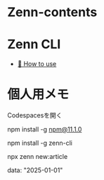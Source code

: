 # Zenn-contents

# Zenn CLI

- [📘 How to use](https://zenn.dev/zenn/articles/zenn-cli-guide)

# 個人用メモ
Codespacesを開く  
<!-- npmのインストール -->
npm install -g npm@11.1.0
<!-- zenn-cliのインストール -->
npm install -g zenn-cli
<!-- 新規記事の作成 -->
npx zenn new:article
<!-- 日付を入力する -->
data: "2025-01-01"